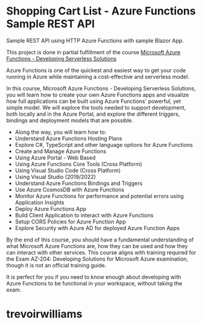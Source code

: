 # Shopping Cart List - Azure Functions Sample REST API
Sample REST API using HTTP Azure Functions with sample Blazor App. 

This project is done in partial fulfillment of the course [Microsoft Azure Functions - Developing Serverless Solutions](https://www.udemy.com/course/microsoft-azure-functions-developing-serverless-solutions/?referralCode=7F54C7D66102926EBEB2)

Azure Functions is one of the quickest and easiest way to get your code running in Azure while maintaining a cost-effective and serverless model.

In this course, Microsoft Azure Functions - Developing Serverless Solutions, you will learn how to create your own Azure Functions apps and visualize how full applications can be built using Azure Functions' powerful, yet simple model. We will explore the tools needed to support development, both locally and in the Azure Portal, and explore the different triggers, bindings and deployment models that are possible. 

- Along the way, you will learn how to:
- Understand Azure Functions Hosting Plans
- Explore C#, TypeScript and other language options for Azure Functions
- Create and Manage Azure Functions 
- Using Azure Portal - Web Based
- Using Azure Functions Core Tools (Cross Platform)
- Using Visual Studio Code (Cross Platform)
- Using Visual Studio (2019/2022)
- Understand Azure Functions Bindings and Triggers
- Use Azure CosmosDB with Azure Functions
- Monitor Azure Functions for performance and potential errors using Application Insights
- Deploy Azure Functions App 
- Build Client Application to interact with Azure Functions  
- Setup CORS Policies for Azure Function App
- Explore Security with Azure AD for deployed Azure Function Apps

By the end of this course, you should have a fundamental understanding of what Microsoft Azure Functions are, how they can be used and how they can interact with other services. This course aligns with training required for the Exam AZ-204: Developing Solutions for Microsoft Azure examination, though it is not an official training guide. 

It is perfect for you if you need to know enough about developing with Azure Functions to be functional in your workspace, without taking the exam. 
# trevoirwilliams
